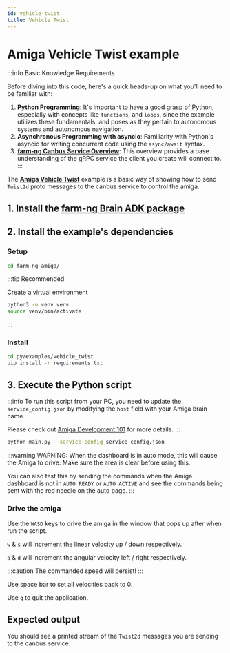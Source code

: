 ```yaml
---
id: vehicle-twist
title: Vehicle Twist
---
```


# Amiga Vehicle Twist example

:::info Basic Knowledge Requirements

Before diving into this code, here's a quick heads-up on what you'll need to be familiar with:

1. **Python Programming**: It's important to have a good grasp of Python, especially with concepts
like `functions`, and `loops`, since the example utilizes these fundamentals.
and poses as they pertain to autonomous systems and autonomous navigation.
2. **Asynchronous Programming with asyncio**: Familiarity with Python's asyncio for writing concurrent
code using the `async/await` syntax.
3. [**farm-ng Canbus Service Overview**](/docs/concepts/canbus_service):
This overview provides a base understanding of the gRPC service the client you create will connect to.
:::

The [**Amiga Vehicle Twist**](https://github.com/farm-ng/farm-ng-amiga/blob/main/py/examples/vehicle_twist/main.py)
example is a basic way of showing how to send `Twist2d` proto messages
to the canbus service to control the amiga.

## 1. Install the [farm-ng Brain ADK package](/docs/brain/brain-install)

## 2. Install the example's dependencies

### Setup

```bash
cd farm-ng-amiga/
```

:::tip Recommended

Create a virtual environment

```bash
python3 -m venv venv
source venv/bin/activate
```

:::

### Install

```bash
cd py/examples/vehicle_twist
pip install -r requirements.txt
```

## 3. Execute the Python script

:::info
To run this script from your PC, you need to update the `service_config.json`
by modifying the `host` field with your Amiga brain name.

Please check out [Amiga Development 101](/docs/concepts/system_overview/README.md#where-to-run-the-examples)
for more details.
:::

```bash
python main.py --service-config service_config.json
```

:::warning
WARNING: When the dashboard is in auto mode, this will cause the Amiga to drive.
Make sure the area is clear before using this.

You can also test this by sending the commands when the Amiga dashboard is
not in `AUTO READY` or `AUTO ACTIVE` and see the commands being sent
with the red needle on the auto page.
:::

### Drive the amiga

Use the `WASD` keys to drive the amiga in the window that pops up after when run the script.

`w` & `s` will increment the linear velocity up / down respectively.

`a` & `d` will increment the angular velocity left / right respectively.

:::caution
The commanded speed will persist!
:::

Use space bar to set all velocities back to 0.

Use `q` to quit the application.

## Expected output

You should see a printed stream of the `Twist2d` messages you are sending to the canbus service.
